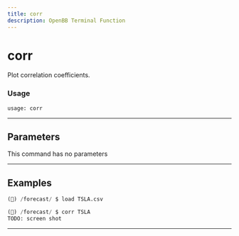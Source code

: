 ```yaml
---
title: corr
description: OpenBB Terminal Function
---
```


# corr

Plot correlation coefficients.

### Usage

```python
usage: corr
```

---

## Parameters

This command has no parameters



---

## Examples

```python
(🦋) /forecast/ $ load TSLA.csv

(🦋) /forecast/ $ corr TSLA
TODO: screen shot
```
---
